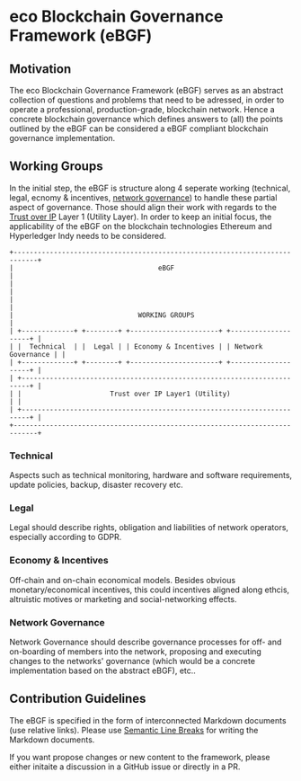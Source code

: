 # eco Blockchain Governance Framework (eBGF)

## Motivation

The eco Blockchain Governance Framework (eBGF) serves as an abstract collection of questions and problems that need to be adressed, in order to operate a professional, production-grade, blockchain network. 
Hence a concrete blockchain governance which defines answers to (all) the points outlined by the eBGF can be considered a eBGF compliant blockchain governance implementation.

## Working Groups

In the initial step, the eBGF is structure along 4 seperate working (technical, legal, ecnomy & incentives, [network governance](governance)) to handle these partial aspect of governance. 
Those should align their work with regards to the [Trust over IP](https://trustoverip.org/) Layer 1 (Utility Layer).
In order to keep an initial focus, the applicability of the eBGF on the blockchain technologies Ethereum and Hyperledger Indy needs to be considered.

```ascii
+----------------------------------------------------------------------------+
|                                    eBGF                                    |
|                                                                            |
|                                                                            |
|                               WORKING GROUPS                               |
| +-------------+ +--------+ +----------------------+ +--------------------+ |
| |  Technical  | |  Legal | | Economy & Incentives | | Network Governance | |
| +-------------+ +--------+ +----------------------+ +--------------------+ |
| +------------------------------------------------------------------------+ |
| |                      Trust over IP Layer1 (Utility)                    | |
| +------------------------------------------------------------------------+ |
+----------------------------------------------------------------------------+
```

### Technical

Aspects such as technical monitoring, hardware and software requirements, update policies, backup, disaster recovery etc.

### Legal

Legal should describe rights, obligation and liabilities of network operators, especially according to GDPR.


### Economy & Incentives

Off-chain and on-chain economical models.
Besides obvious monetary/economical incentives, this could incentives aligned along ethcis, altruistic motives or marketing and social-networking effects.

### Network Governance

Network Governance should describe governance processes for off- and on-boarding of members into the network, proposing and executing changes to the networks' governance (which would be a concrete implementation based on the abstract eBGF), etc..


## Contribution Guidelines

The eBGF is specified in the form of interconnected Markdown documents (use relative links).
Please use [Semantic Line Breaks](https://sembr.org/) for writing the Markdown documents.

If you want propose changes or new content to the framework, please either initaite a discussion in a GitHub issue or directly in a PR.
